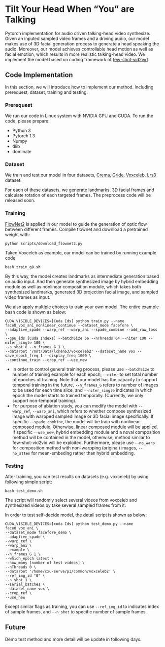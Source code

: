 # Tilt Your Head When “You” are Talking

Pytorch implementation for audio driven talking-head video synthesize. Given an inputed sampled video frames and a driving audio, our model makes use of 3D facial generation process to generate a head speaking the audio. Moreover, our model achieves controllable head motion as well as facial emotion, which results in more realistic talking-head video. We implement the model based on coding framework of [few-shot-vid2vid](https://github.com/NVlabs/few-shot-vid2vid).


## Code Implementation

In this section, we will introduce how to implement our method. Including prerequest, dataset, training and testing.

### Prerequest

We run our code in Linux system with NVIDIA GPU and CUDA. To run the code, please prepare:

- Python 3
- Pytorch 1.3
- Numpy
- dlib
- dominate

### Dataset

We train and test our model in four datasets, [Crema](https://github.com/CheyneyComputerScience/CREMA-D), [Gride](https://www.grid.ac/downloads), [Voxceleb](http://www.robots.ox.ac.uk/~vgg/data/voxceleb/), [Lrs3](http://www.robots.ox.ac.uk/~vgg/data/lip_reading/lrs3.html) dataset.

For each of these datasets, we generate landmarks, 3D facial frames and calculate rotation of each targeted frames. The preprocess code will be released soon.

###  Training

[FlowNet2](https://github.com/NVIDIA/flownet2-pytorch) is applied in our model to guide the generation of optic flow between different frames. Compile flownet and download a pretrained weight with:

```
python scripts/download_flownet2.py
```

Taken Voxceleb as example, our model can be trained by running example code 

```
bash train_g8.sh
```

By this way, the model creates landmarks as intermediate generation based on audio input. And then generate synthesized image by hybrid embedding module as well as nonlinear composition module, which takes both synthesized landmarks, generated 3D projection facial image, and sampled video frames as input.

We also apply multiple choices to train your own model. The entire example bash code is shown as below:

```
CUDA_VISIBLE_DEVICES=[Cuda Ids] python train.py --name face8_vox_ani_nonlinear_continue --dataset_mode facefore \
--adaptive_spade --warp_ref --warp_ani --spade_combine --add_raw_loss \
--gpu_ids [Cuda Indexs] --batchSize 56 --nThreads 64 --niter 100 --niter_single 100 \
--n_shot 8 --n_frames_G 1 \
--dataroot '/mnt/Data/lchen63/voxceleb2' --dataset_name vox --save_epoch_freq 1 --display_freq 1000 \
--continue_train --crop_ref --use_new
```

- In order to control general training process, please use `--batchSize` to number of training example for each epoch, `--niter` to set total number of epoches of training. Note that our model has the capacity to support temporal training in the future, `--n_frames_G` refers to number of images to be used for each time slice, and `--niter_single` indicates in which epoch the model starts to trained temporally. (Currently, we only support non-temporal training).
- For purpose of ablation study, you can modify the model with `--warp_ref`, `--warp_ani`, which refers to whether compose synthesized image with warpped sampled image or 3D facial image specifically. If specific `--spade_combine`, the model will be train with nonlinear composed module. Otherwise, linear composed module will be applied. If specific `--use_new`, hybrid embedding module and a noval composition method will be contained in the model, otherwise, method similar to few-shot-vid2vid will be exploited. Furthermore, please use `--no_warp` for composition method with non-warpping (original) images, `--no_atten` for mean-embeding rather than hybrid embedding.

### Testing

After training, you can test results on datasets (e.g. voxceleb) by using following simple script:

```
bash test_demo.sh
```

The script will randomly select several videos from voxceleb and synthesized videos by take several sampled frames from it.

In order to test self-decide model, the detail script is shown as below:

```
CUDA_VISIBLE_DEVICES=[cuda Ids] python test_demo.py --name face8_vox_ani \
--dataset_mode facefore_demo \
--adaptive_spade \
--warp_ref \
--warp_ani \
--example \
--n_frames_G 1 \
--which_epoch latest \
--how_many [number of test videos] \
--nThreads 0 \
--dataroot '/home/cxu-serve/p1/common/voxceleb2' \
--ref_img_id "0" \
--n_shot 1 \
--serial_batches \
--dataset_name vox \
--crop_ref \
--use_new
```

Except similar flags as training, you can use `--ref_img_id` to indicates index of sample frames, and `--n_shot` to specific number of sample frames.

## Future

Demo test method and more detail will be update in following days.